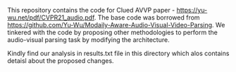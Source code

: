 This repository contains the code for Clued AVVP paper - https://yu-wu.net/pdf/CVPR21_audio.pdf.
The base code was borrowed from https://github.com/Yu-Wu/Modaily-Aware-Audio-Visual-Video-Parsing.
We tinkered with the code by proposing other methodologies to perform the audio-visual parsing task by modifying the architecture.
 
Kindly find our analysis in results.txt file in this directory which alos contains detaisl about the proposed changes.
